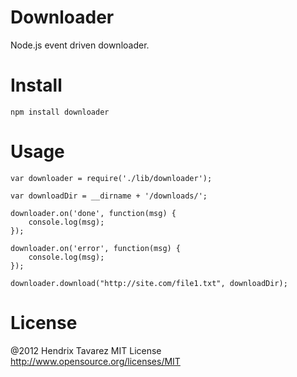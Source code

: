 
# Downloader

Node.js event driven downloader.

# Install

    npm install downloader

# Usage

    var downloader = require('./lib/downloader');
    
    var downloadDir = __dirname + '/downloads/';
    
    downloader.on('done', function(msg) {
    	console.log(msg);
    });

    downloader.on('error', function(msg) {
    	console.log(msg);
    });
    
    downloader.download("http://site.com/file1.txt", downloadDir);
    
    

# License

@2012 Hendrix Tavarez
MIT License http://www.opensource.org/licenses/MIT 
